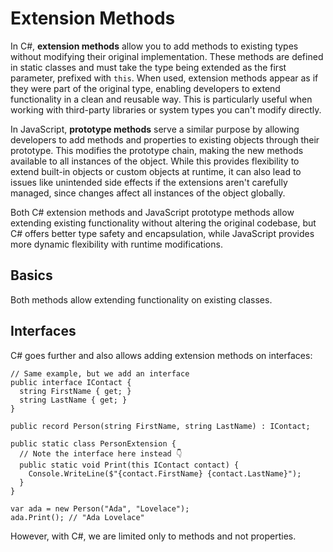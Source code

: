 # Extension Methods

In C#, **extension methods** allow you to add methods to existing types without modifying their original implementation. These methods are defined in static classes and must take the type being extended as the first parameter, prefixed with `this`. When used, extension methods appear as if they were part of the original type, enabling developers to extend functionality in a clean and reusable way. This is particularly useful when working with third-party libraries or system types you can't modify directly.

In JavaScript, **prototype methods** serve a similar purpose by allowing developers to add methods and properties to existing objects through their prototype. This modifies the prototype chain, making the new methods available to all instances of the object. While this provides flexibility to extend built-in objects or custom objects at runtime, it can also lead to issues like unintended side effects if the extensions aren't carefully managed, since changes affect all instances of the object globally.

Both C# extension methods and JavaScript prototype methods allow extending existing functionality without altering the original codebase, but C# offers better type safety and encapsulation, while JavaScript provides more dynamic flexibility with runtime modifications.

## Basics

<CodeSplitter>
  <template #left>

```ts
// Class definition
class Person {
  constructor(
    public readonly firstName: string,
    public readonly lastName: string
  ) {}
}

// Without this, TS will complain about the `print` below.
interface Person {
  print: () => void
}

// Extend with additional methods
Person.prototype.print = function() {
  console.log(`${this.firstName} ${this.lastName}`)
}

const person = new Person("Ada", "Lovelace");
person.print(); // "Ada Lovelace"
```

  </template>
  <template #right>

```csharp
// Class definition
public record Person(
  string FirstName,
  string LastName
);

// Extend with additional methods
public static class PersonExtension {
  public static void Print(this Person person) {
    Console.WriteLine($"{person.FirstName} {person.LastName}");
  }
}

var ada = new Person("Ada", "Lovelace");
ada.Print(); // "Ada Lovelace"
```

  </template>
</CodeSplitter>

Both methods allow extending functionality on existing classes.

## Interfaces

C# goes further and also allows adding extension methods on interfaces:

```csharp{2,7,11}
// Same example, but we add an interface
public interface IContact {
  string FirstName { get; }
  string LastName { get; }
}

public record Person(string FirstName, string LastName) : IContact;

public static class PersonExtension {
  // Note the interface here instead 👇
  public static void Print(this IContact contact) {
    Console.WriteLine($"{contact.FirstName} {contact.LastName}");
  }
}

var ada = new Person("Ada", "Lovelace");
ada.Print(); // "Ada Lovelace"
```

However, with C#, we are limited only to methods and not properties.
